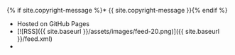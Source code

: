 {% if site.copyright-message %}* {{ site.copyright-message }}{% endif %}
* Hosted on GitHub Pages
* [![RSS]({{ site.baseurl }}/assets/images/feed-20.png)]({{ site.baseurl }}/feed.xml)
* <div class="fb-like" data-href="https://facebook.com/gnuarmeclipse/" data-layout="button" data-action="like" data-show-faces="false" data-share="false"></div>
